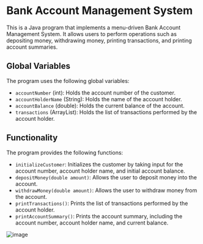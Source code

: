 # Bank Account Management System

This is a Java program that implements a menu-driven Bank Account Management System. It allows users to perform operations such as depositing money, withdrawing money, printing transactions, and printing account summaries.

## Global Variables

The program uses the following global variables:

- `accountNumber` (int): Holds the account number of the customer.
- `accountHolderName` (String): Holds the name of the account holder.
- `accountBalance` (double): Holds the current balance of the account.
- `transactions` (ArrayList<String>): Holds the list of transactions performed by the account holder.

## Functionality

The program provides the following functions:

- `initializeCustomer`: Initializes the customer by taking input for the account number, account holder name, and initial account balance.
- `depositMoney(double amount)`: Allows the user to deposit money into the account.
- `withdrawMoney(double amount)`: Allows the user to withdraw money from the account.
- `printTransactions()`: Prints the list of transactions performed by the account holder.
- `printAccountSummary()`: Prints the account summary, including the account number, account holder name, and current balance.



![image](https://github.com/psanusha/22122137-MDS273L-JAVA/assets/118505694/de1bbea7-e92d-4e2b-b468-84c5d590fd61)
